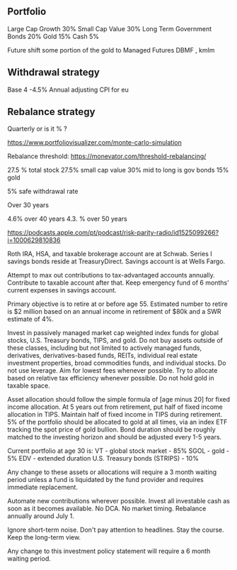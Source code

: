 
## Portfolio
Large Cap Growth 30%
Small Cap Value 30%
Long Term Government Bonds 20%
Gold 15%
Cash 5%

Future shift some portion of the gold to Managed Futures DBMF , kmlm 

## Withdrawal strategy 
Base 4 -4.5% 
Annual adjusting CPI for eu

## Rebalance strategy 
Quarterly or is it % ?

https://www.portfoliovisualizer.com/monte-carlo-simulation



Rebalance threshold:
https://monevator.com/threshold-rebalancing/




27.5 % total stock
27.5% small cap value 
30% mid to long is gov bonds 
15% gold 

5% safe  withdrawal rate

Over 30 years 

4.6% over 40 years 
4.3. % over 50 years 


https://podcasts.apple.com/pt/podcast/risk-parity-radio/id1525099266?i=1000629810836


Roth IRA, HSA, and taxable brokerage account are at Schwab. Series I savings bonds reside at TreasuryDirect. Savings account is at Wells Fargo. 


Attempt to max out contributions to tax-advantaged accounts annually. Contribute to taxable account after that. Keep emergency fund of 6 months' current expenses in savings account. 


Primary objective is to retire at or before age 55. Estimated number to retire is $2 million based on an annual income in retirement of $80k and a SWR estimate of 4%. 


Invest in passively managed market cap weighted index funds for global stocks, U.S. Treasury bonds, TIPS, and gold. Do not buy assets outside of these classes, including but not limited to actively managed funds, derivatives, derivatives-based funds, REITs, individual real estate investment properties, broad commodities funds, and individual stocks. Do not use leverage. Aim for lowest fees whenever possible. Try to allocate based on relative tax efficiency whenever possible. Do not hold gold in taxable space. 


Asset allocation should follow the simple formula of [age minus 20] for fixed income allocation. At 5 years out from retirement, put half of fixed income allocation in TIPS. Maintain half of fixed income in TIPS during retirement. 5% of the portfolio should be allocated to gold at all times, via an index ETF tracking the spot price of gold bullion. Bond duration should be roughly matched to the investing horizon and should be adjusted every 1-5 years. 


Current portfolio at age 30 is: 
VT - global stock market - 85% 
SGOL - gold - 5% 
EDV - extended duration U.S. Treasury bonds (STRIPS) - 10% 


Any change to these assets or allocations will require a 3 month waiting period unless a fund is liquidated by the fund provider and requires immediate replacement. 


Automate new contributions wherever possible. Invest all investable cash as soon as it becomes available. No DCA. No market timing. Rebalance annually around July 1. 


Ignore short-term noise. Don't pay attention to headlines. Stay the course. Keep the long-term view. 


Any change to this investment policy statement will require a 6 month waiting period.